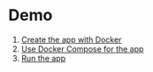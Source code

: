 # Demo

1. [Create the app with Docker](1-create.md)
2. [Use Docker Compose for the app](2-docker-compose.md)
3. [Run the app](3-run.md)
